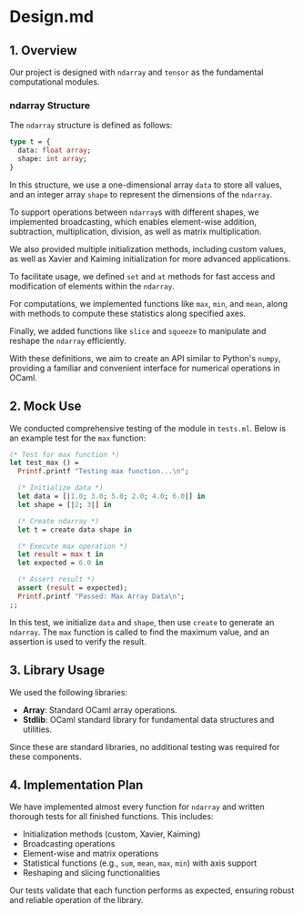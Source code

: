 # Design.md



## 1. Overview

Our project is designed with `ndarray` and `tensor` as the fundamental computational modules.

### ndarray Structure

The `ndarray` structure is defined as follows:

```ocaml
type t = {
  data: float array;
  shape: int array;
}
```



In this structure, we use a one-dimensional array `data` to store all values, and an integer array `shape` to represent the dimensions of the `ndarray`.

To support operations between `ndarray`s with different shapes, we implemented broadcasting, which enables element-wise addition, subtraction, multiplication, division, as well as matrix multiplication.

We also provided multiple initialization methods, including custom values, as well as Xavier and Kaiming initialization for more advanced applications.

To facilitate usage, we defined `set` and `at` methods for fast access and modification of elements within the `ndarray`.

For computations, we implemented functions like `max`, `min`, and `mean`, along with methods to compute these statistics along specified axes.

Finally, we added functions like `slice` and `squeeze` to manipulate and reshape the `ndarray` efficiently.

With these definitions, we aim to create an API similar to Python's `numpy`, providing a familiar and convenient interface for numerical operations in OCaml.



## 2. Mock Use

We conducted comprehensive testing of the module in `tests.ml`. Below is an example test for the `max` function:

```ocaml
(* Test for max function *)
let test_max () =
  Printf.printf "Testing max function...\n";

  (* Initialize data *)
  let data = [|1.0; 3.0; 5.0; 2.0; 4.0; 6.0|] in
  let shape = [|2; 3|] in

  (* Create ndarray *)
  let t = create data shape in

  (* Execute max operation *)
  let result = max t in
  let expected = 6.0 in

  (* Assert result *)
  assert (result = expected);
  Printf.printf "Passed: Max Array Data\n";
;;
```



In this test, we initialize `data` and `shape`, then use `create` to generate an `ndarray`. The `max` function is called to find the maximum value, and an assertion is used to verify the result.



## 3. Library Usage

We used the following libraries:

- **Array**: Standard OCaml array operations.
- **Stdlib**: OCaml standard library for fundamental data structures and utilities.

Since these are standard libraries, no additional testing was required for these components.



## 4. Implementation Plan

We have implemented almost every function for `ndarray` and written thorough tests for all finished functions. This includes:

- Initialization methods (custom, Xavier, Kaiming)
- Broadcasting operations
- Element-wise and matrix operations
- Statistical functions (e.g., `sum`, `mean`, `max`, `min`) with axis support
- Reshaping and slicing functionalities

Our tests validate that each function performs as expected, ensuring robust and reliable operation of the library.

